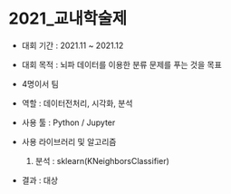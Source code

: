 # 2021_교내학술제

- 대회 기간 : 2021.11 ~ 2021.12
- 대회 목적 : 뇌파 데이터를 이용한 분류 문제를 푸는 것을 목표
- 4명이서 팀
- 역할 : 데이터전처리, 시각화, 분석
- 사용 툴 : Python / Jupyter
- 사용 라이브러리 및 알고리즘 
  1. 분석 : sklearn(KNeighborsClassifier)

- 결과 : 대상
